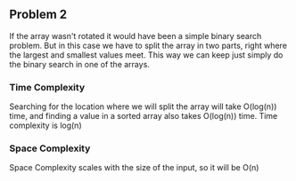 ## Problem 2
If the array wasn't rotated it would have been a simple binary search problem.
But in this case we have to split the array in two parts, right where the largest and smallest values meet. This way we can keep just simply do the binary search in one of the arrays.
### Time Complexity
Searching for the location where we will split the array will take O(log(n)) time, and finding a value in a sorted array also takes O(log(n)) time.
Time complexity is log(n)
### Space Complexity
Space Complexity scales with the size of the input, so it will be O(n)